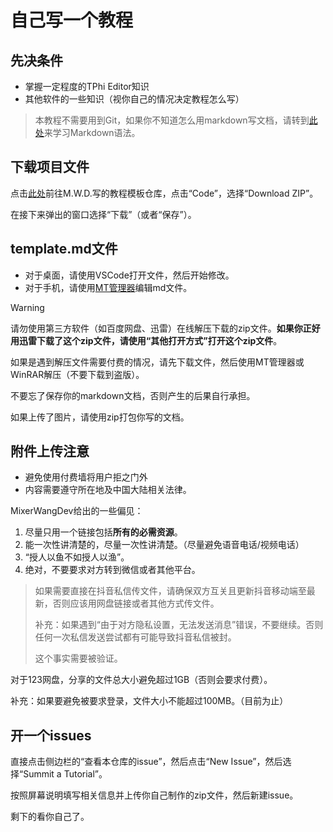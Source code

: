 # 自己写一个教程

## 先决条件

- 掌握一定程度的TPhi Editor知识
- 其他软件的一些知识（视你自己的情况决定教程怎么写）

> 本教程不需要用到Git，如果你不知道怎么用markdown写文档，请转到[此处](https://markdown.com.cn/)来学习Markdown语法。

## 下载项目文件

点击[此处](https://github.com/SungHerobrine97/Train-MD-Template)前往M.W.D.写的教程模板仓库，点击“Code”，选择“Download ZIP”。

在接下来弹出的窗口选择“下载”（或者“保存”）。

## template.md文件

- 对于桌面，请使用VSCode打开文件，然后开始修改。
- 对于手机，请使用[MT管理器](https://mt2.cn)编辑md文件。

> [!WARNING] 
> 
> 请勿使用第三方软件（如百度网盘、迅雷）在线解压下载的zip文件。**如果你正好用迅雷下载了这个zip文件，请使用“其他打开方式”打开这个zip文件**。
>
> 如果是遇到解压文件需要付费的情况，请先下载文件，然后使用MT管理器或WinRAR解压（不要下载到盗版）。

不要忘了保存你的markdown文档，否则产生的后果自行承担。

如果上传了图片，请使用zip打包你写的文档。

## 附件上传注意

- 避免使用付费墙将用户拒之门外
- 内容需要遵守所在地及中国大陆相关法律。

MixerWangDev给出的一些偏见：

1. 尽量只用一个链接包括**所有的必需资源**。
2. 能一次性讲清楚的，尽量一次性讲清楚。（尽量避免语音电话/视频电话）
3. “授人以鱼不如授人以渔”。
4. 绝对，不要要求对方转到微信或者其他平台。

> 如果需要直接在抖音私信传文件，请确保双方互关且更新抖音移动端至最新，否则应该用网盘链接或者其他方式传文件。
> 
> 补充：如果遇到“由于对方隐私设置，无法发送消息”错误，不要继续。否则任何一次私信发送尝试都有可能导致抖音私信被封。
> 
> 这个事实需要被验证。

对于123网盘，分享的文件总大小避免超过1GB（否则会要求付费）。

补充：如果要避免被要求登录，文件大小不能超过100MB。（目前为止）

## 开一个issues

直接点击侧边栏的“查看本仓库的issue”，然后点击“New Issue”，然后选择“Summit a Tutorial”。

按照屏幕说明填写相关信息并上传你自己制作的zip文件，然后新建issue。

剩下的看你自己了。